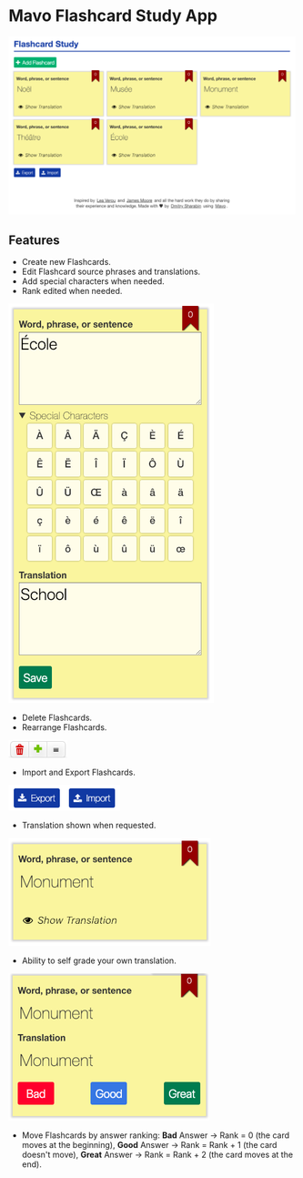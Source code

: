 # Mavo Flashcard Study App

![Flashcard Study App|1092x680, 50%](./images/1.png)

## Features

- Create new Flashcards.
- Edit Flashcard source phrases and translations.
- Add special characters when needed.
- Rank edited when needed.

![Edit Flashcard|361x702, 50%](./images/2.png)

- Delete Flashcards.
- Rearrange Flashcards.

![Delete and Rearrange Flashcards|103x31, 100%](./images/5.png)

- Import and Export Flashcards.

![Import and Export Flashcards|196x45, 100%](./images/6.png)

- Translation shown when requested.

![Request Translation|355x190, 50%](./images/3.png)

-  Ability to self grade your own translation.

![Self Grade Translation|353x259, 50%](./images/4.png)

-  Move Flashcards by answer ranking:
   **Bad** Answer → Rank = 0 (the card moves at the beginning),
   **Good** Answer → Rank = Rank + 1 (the card doesn't move),
   **Great** Answer → Rank = Rank + 2 (the card moves at the end).
